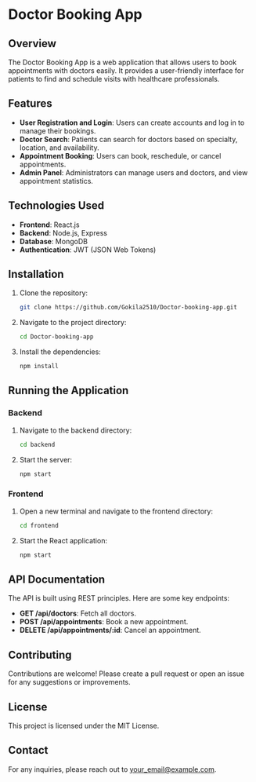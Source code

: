 
# Doctor Booking App

## Overview

The Doctor Booking App is a web application that allows users to book appointments with doctors easily. It provides a user-friendly interface for patients to find and schedule visits with healthcare professionals.

## Features

- **User Registration and Login**: Users can create accounts and log in to manage their bookings.
- **Doctor Search**: Patients can search for doctors based on specialty, location, and availability.
- **Appointment Booking**: Users can book, reschedule, or cancel appointments.
- **Admin Panel**: Administrators can manage users and doctors, and view appointment statistics.

## Technologies Used

- **Frontend**: React.js
- **Backend**: Node.js, Express
- **Database**: MongoDB
- **Authentication**: JWT (JSON Web Tokens)

## Installation

1. Clone the repository:
   ```bash
   git clone https://github.com/Gokila2510/Doctor-booking-app.git
   ```
2. Navigate to the project directory:
   ```bash
   cd Doctor-booking-app
   ```
3. Install the dependencies:
   ```bash
   npm install
   ```

## Running the Application

### Backend

1. Navigate to the backend directory:
   ```bash
   cd backend
   ```
2. Start the server:
   ```bash
   npm start
   ```

### Frontend

1. Open a new terminal and navigate to the frontend directory:
   ```bash
   cd frontend
   ```
2. Start the React application:
   ```bash
   npm start
   ```

## API Documentation

The API is built using REST principles. Here are some key endpoints:

- **GET /api/doctors**: Fetch all doctors.
- **POST /api/appointments**: Book a new appointment.
- **DELETE /api/appointments/:id**: Cancel an appointment.

## Contributing

Contributions are welcome! Please create a pull request or open an issue for any suggestions or improvements.

## License

This project is licensed under the MIT License.

## Contact

For any inquiries, please reach out to [your_email@example.com](mailto:your_email@example.com).
